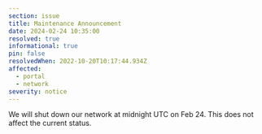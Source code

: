 ```yaml
---
section: issue
title: Maintenance Announcement
date: 2024-02-24 10:35:00
resolved: true
informational: true
pin: false
resolvedWhen: 2022-10-20T10:17:44.934Z
affected:
  - portal
  - network
severity: notice
---
```


We will shut down our network at midnight UTC on Feb 24. This does not affect the current status.
